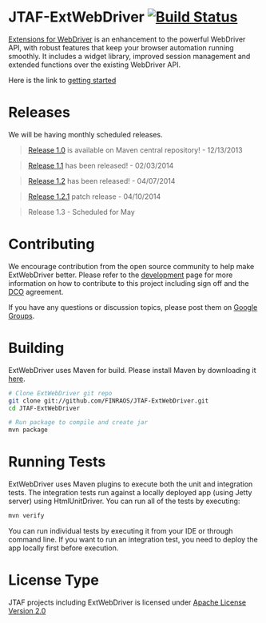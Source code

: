 JTAF-ExtWebDriver [![Build Status](https://secure.travis-ci.org/FINRAOS/JTAF-ExtWebDriver.png?branch=master)](http://travis-ci.org/FINRAOS/JTAF-ExtWebDriver)
==================
[Extensions for WebDriver](http://finraos.github.io/JTAF-ExtWebDriver/) is an enhancement to the powerful WebDriver API, with robust features that keep your browser automation running smoothly. It includes a widget library, improved session management and extended functions over the existing WebDriver API.

Here is the link to [getting started](http://finraos.github.io/JTAF-ExtWebDriver/howitworks.html)

Releases
========
We will be having monthly scheduled releases.
>[Release 1.0](https://github.com/FINRAOS/JTAF-ExtWebDriver/releases/tag/jtaf-extwebdriver-1.0) is available on Maven central repository! - 12/13/2013

>[Release 1.1](https://github.com/FINRAOS/JTAF-ExtWebDriver/releases/tag/jtaf-extwebdriver-1.1) has been released! - 02/03/2014

>[Release 1.2](https://github.com/FINRAOS/JTAF-ExtWebDriver/releases/tag/jtaf-extwebdriver-1.2) has been released! - 04/07/2014

>[Release 1.2.1](https://github.com/FINRAOS/JTAF-ExtWebDriver/releases/tag/jtaf-extwebdriver-1.2.1) patch release - 04/10/2014

>Release 1.3 - Scheduled for May

Contributing
=============
We encourage contribution from the open source community to help make ExtWebDriver better. Please refer to the [development](http://finraos.github.io/JTAF-ExtWebDriver/contribute.html) page for more information on how to contribute to this project including sign off and the [DCO](https://github.com/FINRAOS/JTAF-ExtWebDriver/blob/master/DCO) agreement.

If you have any questions or discussion topics, please post them on [Google Groups](https://groups.google.com/forum/#!forum/jtaf-extwebdriver).

Building
=========
ExtWebDriver uses Maven for build. Please install Maven by downloading it [here](http://maven.apache.org/download.cgi).
```sh
# Clone ExtWebDriver git repo
git clone git://github.com/FINRAOS/JTAF-ExtWebDriver.git
cd JTAF-ExtWebDriver

# Run package to compile and create jar
mvn package
```

Running Tests
==============
ExtWebDriver uses Maven plugins to execute both the unit and integration tests. The integration tests run against a locally deployed app (using Jetty server) using HtmlUnitDriver. You can run all of the tests by executing:
```sh
mvn verify
```
You can run individual tests by executing it from your IDE or through command line. If you want to run an integration test, you need to deploy the app locally first before execution.

License Type
=============
JTAF projects including ExtWebDriver is licensed under [Apache License Version 2.0](http://www.apache.org/licenses/LICENSE-2.0)
